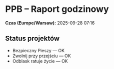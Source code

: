 # PPB – Raport godzinowy
**Czas (Europe/Warsaw):** 2025-09-28 07:16

## Status projektów
- Bezpieczny Pieszy — OK
- Zwolnij przy przejściu — OK
- Odblask ratuje życie — OK

